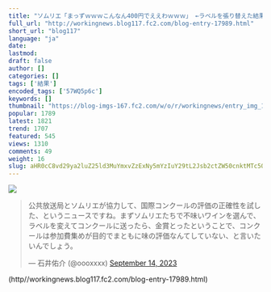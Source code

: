 ```yaml
---
title: "ソムリエ「まっずｗｗｗこんなん400円でええわｗｗｗ」 ←ラベルを張り替えた結果"
full_url: "http://workingnews.blog117.fc2.com/blog-entry-17989.html"
short_url: "blog117"
language: "ja"
date: 
lastmod: 
draft: false
author: []
categories: []
tags: ['結果']
encoded_tags: ['57WQ5p6c']
keywords: []
thumbnail: "https://blog-imgs-167.fc2.com/w/o/r/workingnews/entry_img_17989.jpg"
popular: 1789
latest: 1821
trend: 1707
featured: 545
views: 1310
comments: 49
weight: 16
slug: aHR0cC8vd29ya2luZ25ld3MuYmxvZzExNy5mYzIuY29tL2Jsb2ctZW50cnktMTc5ODkuaHRtbA==
---
```


![](https://blog-imgs-167.fc2.com/w/o/r/workingnews/entry_img_17989.jpg)

<blockquote class='twitter-tweet'><p lang='ja' dir='ltr'>公共放送局とソムリエが協力して、国際コンクールの評価の正確性を試した、というニュースですね。まずソムリエたちで不味いワインを選んで、ラベルを変えてコンクールに送ったら、金賞とったということで、コンクールは参加費集めが目的でまともに味の評価なんてしていない、と言いたいんでしょう。</p>— 石井佑介 (@oooxxxx) <a href='https//twitter.com/oooxxxx/status/1702143414958215337?ref_src=twsrc%5Etfw'>September 14, 2023</a></blockquote> 

(http//workingnews.blog117.fc2.com/blog-entry-17989.html)
